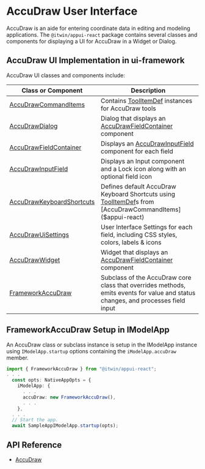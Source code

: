 # AccuDraw User Interface

AccuDraw is an aide for entering coordinate data in editing and modeling applications.
The `@itwin/appui-react` package contains several classes and components for displaying a UI for AccuDraw
in a Widget or Dialog.

## AccuDraw UI Implementation in ui-framework

AccuDraw UI classes and components include:

| Class or Component | Description
| ----------- | ------------
| [AccuDrawCommandItems]($appui-react) | Contains [ToolItemDef]($appui-react) instances for AccuDraw tools
| [AccuDrawDialog]($appui-react) | Dialog that displays an [AccuDrawFieldContainer]($appui-react) component
| [AccuDrawFieldContainer]($appui-react) | Displays an [AccuDrawInputField]($appui-react) component for each field
| [AccuDrawInputField]($appui-react) | Displays an Input component and a Lock icon along with an optional field icon
| [AccuDrawKeyboardShortcuts]($appui-react) | Defines default AccuDraw Keyboard Shortcuts using [ToolItemDef]($appui-react)s from [AccuDrawCommandItems]($appui-react)
| [AccuDrawUiSettings]($appui-react) | User Interface Settings for each field, including CSS styles, colors, labels & icons
| [AccuDrawWidget]($appui-react) | Widget that displays an [AccuDrawFieldContainer]($appui-react) component
| [FrameworkAccuDraw]($appui-react) | Subclass of the AccuDraw core class that overrides methods, emits events for value and status changes, and processes field input

## FrameworkAccuDraw Setup in IModelApp

An AccuDraw class or subclass instance is setup in the IModelApp instance using `IModelApp.startup` options containing the `iModelApp.accuDraw` member.

```ts
import { FrameworkAccuDraw } from "@itwin/appui-react";
. . .
  const opts: NativeAppOpts = {
    iModelApp: {
      . . .
      accuDraw: new FrameworkAccuDraw(),
      . . .
    },
  . . .
  // Start the app.
  await SampleAppIModelApp.startup(opts);
```

## API Reference

- [AccuDraw]($appui-react:AccuDraw)
